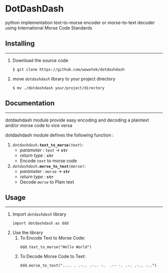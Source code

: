# DotDashDash
python implementation text-to-morse encoder or morse-to-text decoder using International Morse Code Standards

## Installing
---
1. Download the source code
   ```
   $ git clone https://github.com/wowotek/dotdashdash
   ```
2. move _`dotdashdash`_ library to your project directory
   ```
   $ mv ./dotdashdash your/project/directory
   ```

## Documentation
---
dotdashdash module provide easy encoding and decoding a plaintext and/or morse code to vice versa

dotdashdash module defines the following function :

1. _`dotdashdash`_**`.text_to_morse`**`(`_`text`_`)`:
   - _parameter_ : _`text`_ -> **`str`**
   - _return type_ : **`str`**
   - Encode _`text`_ to morse code
2. _`dotdashdash`_**`.morse_to_text`**`(`_`morse`_`)`:
   - _parameter_ : _`morse`_ -> **`str`**
   - _return type_ : **`str`**
   - Decode _`morse`_ to Plain text

## Usage
---
1. Import _`dotdashdash`_ library
   ```
   import dotdashdash as ddd
   ```
2. Use the library
    1. To Encode Text to Morse Code:
       ```
       ddd.text_to_morse("Hello World")
       ```
    2. To Decode Morse Code to Text:
       ```
       ddd.morse_to_text(".... . .-.. .-.. -.  .-- -. .-. .-.. -..")
       ```
   